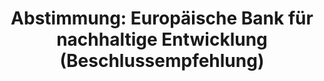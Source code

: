 ---
abstimmung:
  abstimmung: 2
  bundestagssitzung: 195
  datum: 26. November 2020
  legislaturperiode: 19
categories:
- Todo
data:
- title: Abstimmungsergebnis 20201126_2-data.pdf
  url: /res/2021-btw/abstimmungsergebnisse/20201126_2-data.pdf
- title: Abstimmungsergebnis 20201126_2_xls-data.xlsx
  url: /res/2021-btw/abstimmungsergebnisse/20201126_2_xls-data.xlsx
- title: Abstimmungsergebnis 20201126_2_xls-data.csv
  url: /res/2021-btw/abstimmungsergebnisse/csv/20201126_2_xls-data.csv
documents:
- local: /res/2021-btw/drucksachen/24327.pdf
  title: Drucksache 19/24327
  url: https://dip21.bundestag.de/dip21/btd/19/243/1924327.pdf
- local: /res/2021-btw/drucksachen/24733.pdf
  title: Drucksache 19/24733
  url: https://dip21.bundestag.de/dip21/btd/19/247/1924733.pdf
ergebnis:
  AfD:
    enthaltung: 0
    gesamt: 89
    ja: 71
    nein: 4
    nichtabgegeben: 14
    ungueltig: 0
  Bündnis 90/Die Grünen:
    enthaltung: 0
    gesamt: 67
    ja: 63
    nein: 0
    nichtabgegeben: 4
    ungueltig: 0
  Die Linke:
    enthaltung: 0
    gesamt: 69
    ja: 57
    nein: 0
    nichtabgegeben: 12
    ungueltig: 0
  FDP:
    enthaltung: 0
    gesamt: 80
    ja: 0
    nein: 77
    nichtabgegeben: 3
    ungueltig: 0
  cdu/csu:
    enthaltung: 0
    gesamt: 246
    ja: 230
    nein: 0
    nichtabgegeben: 16
    ungueltig: 0
  file: 20201126_2_xls-data.xlsx
  fraktionslos:
    enthaltung: 0
    gesamt: 6
    ja: 2
    nein: 0
    nichtabgegeben: 4
    ungueltig: 0
  spd:
    enthaltung: 0
    gesamt: 152
    ja: 137
    nein: 0
    nichtabgegeben: 15
    ungueltig: 0
layout: abstimmung
links:
- title: Link zu bundestag.de
  url: https://www.bundestag.de/parlament/plenum/abstimmung/abstimmung?id=701
preview: 'Deutscher Bundestag


  195. Sitzung des Deutschen Bundestages

  am Donnerstag, 26. November 2020


  Endgültiges Ergebnis der Namentlichen Abstimmung Nr. 2


  Beschlussempfehlung des Ausschusses für wirtschaftliche Zusammenarbeit und

  Entwicklung (19. Ausschuss)

  zu dem Antrag der Abgeordneten Olaf in der Beek, Alexander Graf Lambsdorff, Johannes

  Vogel (Olpe), weiterer Abgeordneter und der Fraktion der FDP

  Deutsche EU-Ratspräsidentschaft nutzen, Ankündigungen umsetzen - Errichtung einer

  Europäischen Bank für nachhaltige Entwicklung und internationalen Klimaschutz

  Drs. 19/24327 und 19/24733'
tags:
- Todo
title: 'Abstimmung: Europäische Bank für nachhaltige Entwicklung (Beschlussempfehlung)'
---